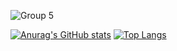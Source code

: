 ![Group 5](https://github.com/Ranranruo/Ranranruo/assets/123725521/26656087-d943-4674-98c6-5dff83427c3c)

[![Anurag's GitHub stats](https://github-readme-stats.vercel.app/api?username=Ranranruo&card_width=333)](https://github.com/anuraghazra/github-readme-stats) [![Top Langs](https://github-readme-stats.vercel.app/api/top-langs/?username=Ranranruo&layout=compact&locale=kr)](https://github.com/anuraghazra/github-readme-stats)
